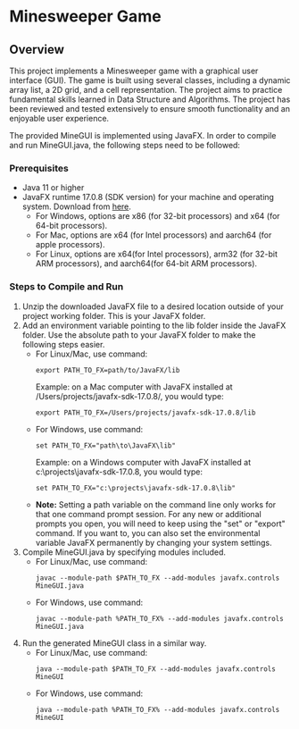 # Minesweeper Game

## Overview

This project implements a Minesweeper game with a graphical user interface (GUI). The game is built using several classes, including a dynamic array list, a 2D grid, and a cell representation. The project aims to practice fundamental skills learned in Data Structure and Algorithms. The project has been reviewed and tested extensively to ensure smooth functionality and an enjoyable user experience.

The provided MineGUI is implemented using JavaFX. In order to compile and run MineGUI.java, the following steps need to be followed:

### Prerequisites

- Java 11 or higher
- JavaFX runtime 17.0.8 (SDK version) for your machine and operating system. Download from [here](https://gluonhq.com/products/javafx/).
  - For Windows, options are x86 (for 32-bit processors) and x64 (for 64-bit processors).
  - For Mac, options are x64 (for Intel processors) and aarch64 (for apple processors).
  - For Linux, options are x64(for Intel processors), arm32 (for 32-bit ARM processors), and aarch64(for 64-bit ARM processors).

### Steps to Compile and Run

1. Unzip the downloaded JavaFX file to a desired location outside of your project working folder. This is your JavaFX folder.
2. Add an environment variable pointing to the lib folder inside the JavaFX folder. Use the absolute path to your JavaFX folder to make the following steps easier.
   - For Linux/Mac, use command:
     ```
     export PATH_TO_FX=path/to/JavaFX/lib
     ```
     Example: on a Mac computer with JavaFX installed at /Users/projects/javafx-sdk-17.0.8/, you would type:
     ```
     export PATH_TO_FX=/Users/projects/javafx-sdk-17.0.8/lib
     ```
   - For Windows, use command:
     ```
     set PATH_TO_FX="path\to\JavaFX\lib"
     ```
     Example: on a Windows computer with JavaFX installed at c:\projects\javafx-sdk-17.0.8, you would type:
     ```
     set PATH_TO_FX="c:\projects\javafx-sdk-17.0.8\lib"
     ```
   - **Note:** Setting a path variable on the command line only works for that one command prompt session. For any new or additional prompts you open, you will need to keep using the "set" or "export" command. If you want to, you can also set the environmental variable JavaFX permanently by changing your system settings.
3. Compile MineGUI.java by specifying modules included.
   - For Linux/Mac, use command:
     ```
     javac --module-path $PATH_TO_FX --add-modules javafx.controls MineGUI.java
     ```
   - For Windows, use command:
     ```
     javac --module-path %PATH_TO_FX% --add-modules javafx.controls MineGUI.java
     ```
4. Run the generated MineGUI class in a similar way.
   - For Linux/Mac, use command:
     ```
     java --module-path $PATH_TO_FX --add-modules javafx.controls MineGUI
     ```
   - For Windows, use command:
     ```
     java --module-path %PATH_TO_FX% --add-modules javafx.controls MineGUI
     ```
